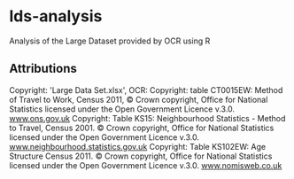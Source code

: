 # lds-analysis
Analysis of the Large Dataset provided by OCR using R

## Attributions
Copyright: 'Large Data Set.xlsx', OCR:
  Copyright: table CT0015EW: Method of Travel to Work, Census 2011, © Crown copyright, Office for National Statistics licensed under the Open Government Licence v.3.0. www.ons.gov.uk
  Copyright: Table KS15: Neighbourhood Statistics - Method to Travel, Census 2001. © Crown copyright, Office for National Statistics licensed under the Open Government Licence v.3.0. www.neighbourhood.statistics.gov.uk
  Copyright: Table KS102EW: Age Structure Census 2011. © Crown copyright, Office for National Statistics licensed under the Open Government Licence v.3.0. www.nomisweb.co.uk
